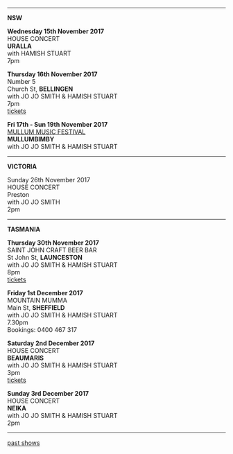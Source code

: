 * * * * *

**NSW**

**Wednesday 15th November 2017**\
HOUSE CONCERT\
**URALLA**\
with HAMISH STUART\
7pm

**Thursday 16th November 2017**\
Number 5\
Church St, **BELLINGEN**\
with JO JO SMITH & HAMISH STUART\
7pm\
[tickets](https://www.trybooking.com/ROUI)

**Fri 17th - Sun 19th November 2017**\
[MULLUM MUSIC FESTIVAL](http://www.mullummusicfestival.com)\
**MULLUMBIMBY**\
with JO JO SMITH & HAMISH STUART

* * * * *

**VICTORIA**

Sunday 26th November 2017\
HOUSE CONCERT\
Preston\
with JO JO SMITH\
2pm

* * * * *

**TASMANIA**

**Thursday 30th November 2017**\
SAINT JOHN CRAFT BEER BAR\
St John St, **LAUNCESTON**\
with JO JO SMITH & HAMISH STUART\
8pm\
[tickets](https://www.trybooking.com/QVMX)

**Friday 1st December 2017**\
MOUNTAIN MUMMA\
Main St, **SHEFFIELD**\
with JO JO SMITH & HAMISH STUART\
7.30pm\
Bookings: 0400 467 317

**Saturday 2nd December 2017**\
HOUSE CONCERT\
**BEAUMARIS**\
with JO JO SMITH & HAMISH STUART\
3pm\
[tickets](https://www.trybooking.com/SZCE)

**Sunday 3rd December 2017**\
HOUSE CONCERT\
**NEIKA**\
with JO JO SMITH & HAMISH STUART\
2pm

* * * * *

[past shows](?p=shows/archive/)